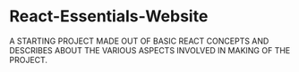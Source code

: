 # React-Essentials-Website
A STARTING PROJECT MADE OUT OF BASIC REACT CONCEPTS AND DESCRIBES ABOUT THE VARIOUS ASPECTS INVOLVED IN MAKING OF THE PROJECT.
